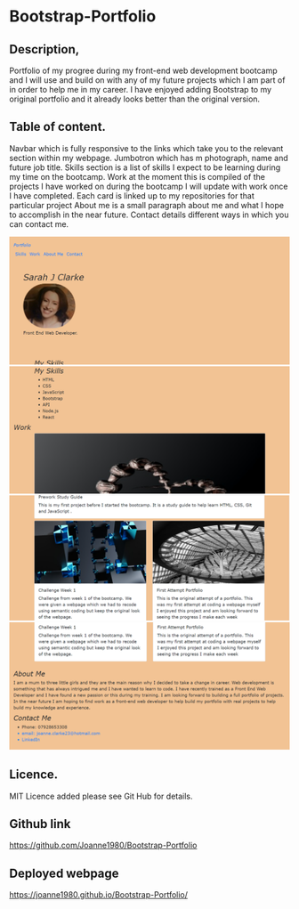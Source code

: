 # Bootstrap-Portfolio

## Description,
Portfolio of my progree during my front-end web development bootcamp and I will use and build on with any of my future projects
which I am part of in order to help me in my career. I have enjoyed adding Bootstrap to my original portfolio and it already looks better than the original version. 

## Table of content.

Navbar which is fully responsive to the links which take you to the relevant section within my webpage. 
Jumbotron which has m photograph, name and future job title. 
Skills section is a list of skills I expect to be learning during my time on the bootcamp.
Work at the moment this is compiled of the projects I have worked on during the bootcamp I will update with work once I have completed. Each card is linked up to my repositories for that particular project
About me is a small paragraph about me and what I hope to accomplish in the near future.
Contact details different ways in which you can contact me.

![alt text](/Images/screenprint1.png?raw=true)
![alt text](/Images/screenprint2.png?raw=true)
![alt text](/Images/screenprint3.png?raw=true)
![alt text](/Images/screenprint4.png?raw=true)

## Licence.
MIT Licence added please see Git Hub for details.

## Github link 
https://github.com/Joanne1980/Bootstrap-Portfolio

## Deployed webpage
https://joanne1980.github.io/Bootstrap-Portfolio/